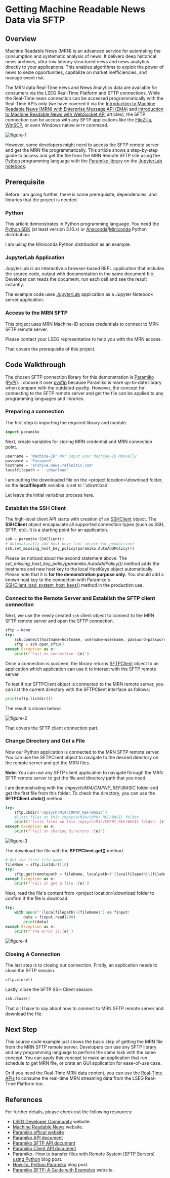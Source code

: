 # Getting Machine Readable News Data via SFTP

## Overview

Machine Readable News (MRN) is an advanced service for automating the consumption and systematic analysis of news. It delivers deep historical news archives, ultra-low latency structured news and news analytics directly to your applications. This enables algorithms to exploit the power of news to seize opportunities, capitalize on market inefficiencies, and manage event risk. 

The MRN data Real-Time news and News Analytics data are available for consumers via the LSEG Real-Time Platform and SFTP connections. While the Real-Time news connection can be accessed programmatically with the Real-Time APIs only (we have covered it via the [Introduction to Machine Readable News (MRN) with Enterprise Message API (EMA)](https://developers.lseg.com/en/article-catalog/article/introduction-machine-readable-news-mrn-elektron-message-api-ema) and [Introduction to Machine Readable News with WebSocket API](https://developers.lseg.com/en/article-catalog/article/introduction-machine-readable-news-elektron-websocket-api-refinitiv) articles), the SFTP connection can be access with any SFTP applications like the [FileZilla](https://filezilla-project.org/), [WinSCP](https://winscp.net), or even Windows native ```SFTP``` command. 

![figure-1](images/mrn_sftp1.png "MRN SFTP with FileZilla")

However, some developers might need to access the SFTP remote server and get the MRN file programmatically. This article shows a step-by-step guide to access and get the file from the MRN Remote SFTP site using the [Python](https://www.python.org/) programming language with the [Paramiko library](https://www.paramiko.org/) on the [JupyterLab notebook](https://jupyter.org/).

## Prerequisite

Before I am going further, there is some prerequisite, dependencies, and libraries that the project is needed.

### Python 

This article demonstrates in Python programming language. You need the [Python SDK](https://www.python.org/) (at least version 3.10.x) or [Anaconda](https://www.anaconda.com/)/[Miniconda](https://docs.anaconda.com/miniconda/) Python distribution.

I am using the Miniconda Python distribution as an example.

### JupyterLab Application

JupyterLab is an interactive a browser-based REPL application that includes the source code, output with documentation in the same document file. Developer can reads the document, run each cell and see the result instantly. 

The example code uses [JupyterLab](https://jupyter.org/) application as a Jupyter Notebook server application.

### Access to the MRN SFTP

This project uses MRN Machine-ID access credentials to connect to MRN SFTP remote server.

Please contact your LSEG representative to help you with the MRN access.

That covers the prerequisite of this project.

## Code Walkthrough

The chosen SFTP connection library for this demonstration is [Paramiko](https://pypi.org/project/paramiko/) ([PyPI](https://pypi.org/project/paramiko/)). I choose it over [pysftp](https://pypi.org/project/pysftp/) because Paramiko is more up-to-date library when compare with the outdated-pysftp. However, the concept for connecting to the SFTP remote server and get the file can be applied to any programming languages and libraries.

### Preparing a connection

The first step is importing the required library and module.

```python
import paramiko
```

Next, create variables for storing MRN credential and MRN connection point.

```python
username = 'Machine-ID' #Or input your Machine-ID Manually
password = 'Password'
hostname = 'archive.news.refinitiv.com'
localfilepath = '.\download'
```

I am putting the downloaded file on the &lt;project location&gt;\download folder, so the **localfilepath** variable is set to '.\download'

Let leave the initial variables process here.

### Establish the SSH Client

The high-level client API starts with creation of an [SSHClient](https://docs.paramiko.org/en/latest/api/client.html#paramiko.client.SSHClient) object. The **SSHClient** object encapsulate all supported connection types (such as SSH, SFTP, etc). It is a starting point for an application.

```python
ssh = paramiko.SSHClient()
# Automatically add host keys (not secure for production)
ssh.set_missing_host_key_policy(paramiko.AutoAddPolicy()) 
```

Please be noticed about the second statement above. The *set_missing_host_key_policy(paramiko.AutoAddPolicy())* method adds the hostname and new host key to the local HostKeys object automatically. Please note that it is **for the demonstration purpose only**.  You should add a known host key to the connection with Paramiko's [SSHClient.load_system_host_keys()](https://docs.paramiko.org/en/latest/api/client.html#paramiko.client.SSHClient.load_system_host_keys) method in the production use.

### Connect to the Remote Server and Establish the SFTP client connection

Next, we use the newly created ```ssh``` client object to connect to the MRN SFTP remote server and open the SFTP connection.

```python
sftp = None
try:
    ssh.connect(hostname=hostname, username=username, password=password)
    sftp = ssh.open_sftp()
except Exception as e:
    print(f'Fail on connection :{e}')
```

Once a connection is succeed, the library returns [SFTPClient](https://docs.paramiko.org/en/latest/api/sftp.html#paramiko.sftp_client.SFTPClient) object to an application which application can use it to interact with the SFTP remote server.

To test if our SFTPClient object is connected to the MRN remote server, you can list the current directory with the SFTPClient interface as follows:

```python
print(sftp.listdir())
```

The result is shown below:

![figure-2](images/mrn_sftp3.png "Listing MRN SFTP global directory")

That covers the SFTP client connection part.

### Change Directory and Get a File

Now our Python application is connected to the MRN SFTP remote server. You can use the SFTPClient object to navigate to the desired directory on the remote server and get the MRN files. 

**Note**: You can use any SFTP client application to navigate through the MRN SFTP remote server to get the file and directory path that you need.

I am demonstrating with the */mpsych/MI4/CMPNY_REF/BASIC* folder and get the first file from this folder. To check the directory, you can use the **SFTPClient.chdir()** method.

```python
try:
    sftp.chdir('/mpsych/MI4/CMPNY_REF/BASIC')
    #lists files on this /mpsych/MI4/CMPNY_REF/BASIC folder
    print(f'lists files on this /mpsych/MI4/CMPNY_REF/BASIC folder: {sftp.listdir()}')
except Exception as e:
    print(f'Fail on chaning directory :{e}')   
```

![figure-3](images/mrn_sftp4.png "Listing MRN SFTP /mpsych/MI4/CMPNY_REF/BASIC directory")

The download the file with the **SFTPClient.get()** method.

```python
# Get the first file name
fileName = sftp.listdir()[0]
try:
    sftp.get(remotepath = fileName, localpath=f'{localfilepath}\{fileName}')
except Exception as e:
    print(f'Fail on get a file :{e}')  
```

Next, read the file's content from &lt;project location&gt;\download folder to confirm if the file is download. 

```python
try:
    with open(f'{localfilepath}\{fileName}') as finput:
        data = finput.read(200)
        print(data)
except Exception as e:
    print(f'The error is:{e}')
```

![figure-4](images/mrn_sftp5.png "MRN file content")

### Closing A Connection

The last step is to closing our connection. Firstly, an application needs to close the SFTP session.

```python
sftp.close()
```

Lastly, close the SFTP SSH Client session.

```python
ssh.close()
```

That all I have to say about how to connect to MRN SFTP remote server and download the file.

## Next Step 

This source code example just shows the basic step of getting the MRN file from the MRN SFTP remote server. Developers can use any SFTP library and any programming language to perform the same task with the same concept. You can apply this concept to make an application that run schedule to get MRN file, or crate an GUI application for ease-of-use case.

Or if you need the Real-Time MRN data content, you can use the [Real-Time APIs](https://developers.lseg.com/en/use-cases-catalog/refinitiv-real-time) to consume the real-time MRN streaming data from the LSEG Real-Time Platform too.

## <a id="references"></a>References

For further details, please check out the following resources:

- [LSEG Developer Community](https://developers.lseg.com/) website.
- [Machine Readable News](https://www.lseg.com/en/data-analytics/financial-news-services/machine-readable-news) website.
- [Paramiko offical website](https://www.paramiko.org/)
- [Paramiko API document](https://docs.paramiko.org/en/latest/)
- [Paramiko SFTP API document](https://docs.paramiko.org/en/latest/api/sftp.html)
- [Paramiko Client API document](https://docs.paramiko.org/en/latest/api/client.html)
- [Paramiko- How to transfer files with Remote System (SFTP Servers) using Python](https://medium.com/nerd-for-tech/paramiko-how-to-transfer-files-with-remote-system-sftp-servers-using-python-52d3e51d2cfa) blog post.
- [How-to: Python Paramiko](https://manicodes.hashnode.dev/how-to-python-paramiko) blog post.
- [Paramiko SFTP: A Guide with Examples](https://sftpcloud.io/learn/python/paramiko-sftp-examples) website.
